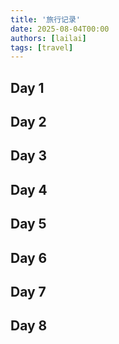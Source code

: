 ```yaml
---
title: '旅行记录'
date: 2025-08-04T00:00
authors: [lailai]
tags: [travel]
---
```


<!-- truncate -->

## Day 1

## Day 2

## Day 3

## Day 4

## Day 5

## Day 6

## Day 7

## Day 8
